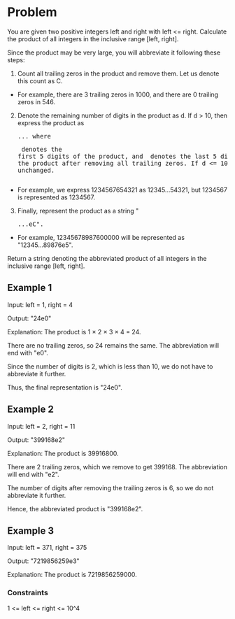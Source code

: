 # Problem

You are given two positive integers left and right with left <= right. Calculate the product of all integers in the inclusive range [left, right].

Since the product may be very large, you will abbreviate it following these steps:

1. Count all trailing zeros in the product and remove them. Let us denote this count as C.

- For example, there are 3 trailing zeros in 1000, and there are 0 trailing zeros in 546.

2. Denote the remaining number of digits in the product as d. If d > 10, then express the product as <pre>...<suf> where <pre> denotes the first 5 digits of the product, and <suf> denotes the last 5 digits of the product after removing all trailing zeros. If d <= 10, we keep it unchanged.
- For example, we express 1234567654321 as 12345...54321, but 1234567 is represented as 1234567.
3. Finally, represent the product as a string "<pre>...<suf>eC".
- For example, 12345678987600000 will be represented as "12345...89876e5".

Return a string denoting the abbreviated product of all integers in the inclusive range [left, right].

## Example 1

Input: left = 1, right = 4

Output: "24e0"

Explanation: The product is 1 × 2 × 3 × 4 = 24.

There are no trailing zeros, so 24 remains the same. The abbreviation will end with "e0".

Since the number of digits is 2, which is less than 10, we do not have to abbreviate it further.

Thus, the final representation is "24e0".

## Example 2

Input: left = 2, right = 11

Output: "399168e2"

Explanation: The product is 39916800.

There are 2 trailing zeros, which we remove to get 399168. The abbreviation will end with "e2".

The number of digits after removing the trailing zeros is 6, so we do not abbreviate it further.

Hence, the abbreviated product is "399168e2".

## Example 3

Input: left = 371, right = 375

Output: "7219856259e3"

Explanation: The product is 7219856259000.
 
### Constraints

1 <= left <= right <= 10^4
